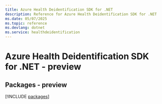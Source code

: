 ```yaml
---
title: Azure Health Deidentification SDK for .NET
description: Reference for Azure Health Deidentification SDK for .NET
ms.date: 05/07/2025
ms.topic: reference
ms.devlang: dotnet
ms.service: healthdeidentification
---
```

# Azure Health Deidentification SDK for .NET - preview
## Packages - preview
[!INCLUDE [packages](health-deidentification-index.md)]